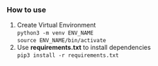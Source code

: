 ### How to use
1. Create Virtual Environment  
	`python3 -m venv ENV_NAME`  
	`source ENV_NAME/bin/activate`
2. Use **requirements.txt** to install dependencies  
	`pip3 install -r requirements.txt`
